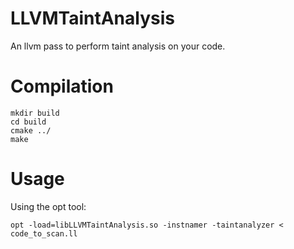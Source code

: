 # LLVMTaintAnalysis
An llvm pass to perform taint analysis on your code.

# Compilation
```
mkdir build
cd build
cmake ../
make
```


# Usage
Using the opt tool:
```
opt -load=libLLVMTaintAnalysis.so -instnamer -taintanalyzer < code_to_scan.ll
```
